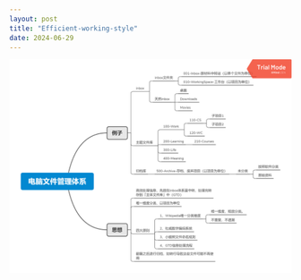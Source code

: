```yaml
---
layout: post
title: "Efficient-working-style"
date: 2024-06-29
---
```


![电脑文件管理体系](https://raw.githubusercontent.com/dwgan/PicGo/main/img/202406290207892.png)
